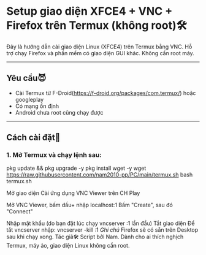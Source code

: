 # Setup giao diện XFCE4 + VNC + Firefox trên Termux (không root)🛠️

Đây là hướng dẫn cài giao diện Linux (XFCE4) trên Termux bằng VNC. Hỗ trợ chạy Firefox và phần mềm có giao diện GUI khác. Không cần root máy.

---

## Yêu cầu😈

- Cài Termux từ F-Droid(https://f-droid.org/packages/com.termux/) hoặc googleplay
- Có mạng ổn định
- Android chưa root cũng chạy được

---

## Cách cài đặt👻

### 1. Mở Termux và chạy lệnh sau:

pkg update && pkg upgrade -y
pkg install wget -y
wget https://raw.githubusercontent.com/nam2010-pp/PC/main/termux.sh
bash termux.sh

Mở giao diện
Cài ứng dụng VNC Viewer trên CH Play

Mở VNC Viewer, bấm dấu+ nhập localhost:1
Bấm "Create", sau đó "Connect"

Nhập mật khẩu (do bạn đặt lúc chạy vncserver :1 lần đầu)
Tắt giao diện
Để tắt vncserver nhập:     vncserver -kill :1
*Ghi chú*
Firefox sẽ có sẵn trên Desktop sau khi chạy xong.
Tác giả🛠️
Script bởi Nam.
Dành cho ai thích nghịch Termux, máy ảo, giao diện Linux không cần root.
